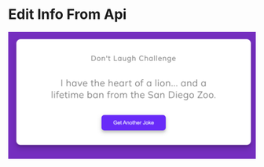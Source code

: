 # Edit Info From Api

![enter image description here](https://raw.githubusercontent.com/SoftJavascript/edit_Info_From_Api/main/readmepic/1.png)

